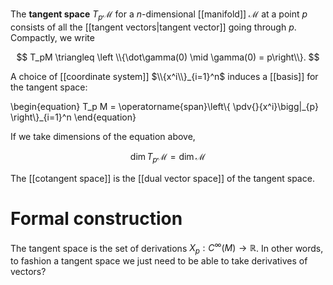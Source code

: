 The **tangent space** $T_p \mathcal{M}$ for a $n$-dimensional [[manifold]] $\mathcal{M}$ at a point $p$ consists of all the [[tangent vectors|tangent vector]] going through $p$.  Compactly, we write 

$$
T_pM \triangleq \left \\{\dot\gamma(0) \mid \gamma(0) = p\right\\}.
$$

A choice of [[coordinate system]] $\\{x^i\\}_{i=1}^n$ induces a [[basis]] for the tangent space:

\begin{equation}
T_p M = \operatorname{span}\left\\{  \pdv{}{x^i}\bigg|\_{p} \right\\}_{i=1}^n
\end{equation}

If we take dimensions of the equation above,

$$
\dim T_p \mathcal{M} = \dim \mathcal{M}
$$

The [[cotangent space]] is the [[dual vector space]] of the tangent space.

# Formal construction

The tangent space is the set of derivations $X_p: C^\infty(M) \to \mathbb{R}$. In other words, to fashion a tangent space we just need to be able to take derivatives of vectors?